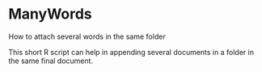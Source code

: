 # ManyWords
How to attach several words in the same folder 

This short R script can help in appending several documents in a folder in the same final document. 

